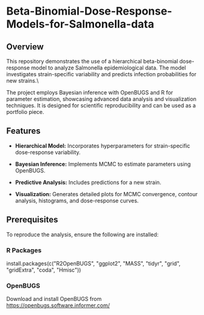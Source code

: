 # Beta-Binomial-Dose-Response-Models-for-Salmonella-data

## Overview
This repository demonstrates the use of a hierarchical beta-binomial dose-response model to analyze Salmonella epidemiological data. The model investigates strain-specific variability and predicts infection probabilities for new strains.\\

The project employs Bayesian inference with OpenBUGS and R for parameter estimation, showcasing advanced data analysis and visualization techniques. It is designed for scientific reproducibility and can be used as a portfolio piece.

 ## Features

- **Hierarchical Model:** Incorporates hyperparameters for strain-specific dose-response variability.
* **Bayesian Inference:** Implements MCMC to estimate parameters using OpenBUGS.
+ **Predictive Analysis:** Includes predictions for a new strain.
- **Visualization:** Generates detailed plots for MCMC convergence, contour analysis, histograms, and dose-response curves.

 ## Prerequisites

 To reproduce the analysis, ensure the following are installed:

 ### R Packages
 install.packages(c("R2OpenBUGS", "ggplot2", "MASS", "tidyr", "grid", "gridExtra", "coda", "Hmisc"))

### OpenBUGS
Download and install OpenBUGS from https://openbugs.software.informer.com/

